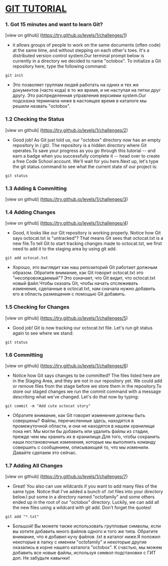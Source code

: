 # [GIT TUTORIAL](https://try.github.io/levels/1/challenges/1)

### 1. Got 15 minutes and want to learn Git?

[view on github] (https://try.github.io/levels/1/challenges/1)

- it allows groups of people to work on the same documents (often code) at the same time, and without stepping on each other's toes. It's a distributed version control system.Our terminal prompt below is currently in a directory we decided to name "octobox". To initialize a Git repository here, type the following command:

`git init`

- Это позволяет группам людей работать на одних и тех же документов (часто кода) в то же время, и не наступая на пятки друг другу. Это распределенная управления версиями system.Our подсказка терминала ниже в настоящее время в каталоге мы решили назвать "octobox".

### 1.2 Checking the Status

[view on github] (https://try.github.io/levels/1/challenges/2)

- Good job! As Git just told us, our "octobox" directory now has an empty repository in /.git/. The repository is a hidden directory where Git operates.To save your progress as you go through this tutorial -- and earn a badge when you successfully complete it -- head over to create a free Code School account. We'll wait for you here.Next up, let's type the git status command to see what the current state of our project is:

`git status`

### 1.3 Adding & Committing

[view on github] (https://try.github.io/levels/1/challenges/3)

### 1.4 Adding Changes

[view on github] (https://try.github.io/levels/1/challenges/4)

- Good, it looks like our Git repository is working properly. Notice how Git says octocat.txt is "untracked"? That means Git sees that octocat.txt is a new file.To tell Git to start tracking changes made to octocat.txt, we first need to add it to the staging area by using git add.

`git add octocat.txt`

- Хорошо, это выглядит как наш репозиторий Git работает должным образом. Обратите внимание, как Git говорит octocat.txt это "несопровождаемый"? Это означает, что Git видит, что octocat.txt новый файл.Чтобы сказать Git, чтобы начать отслеживать изменения, сделанные в octocat.txt, нам сначала нужно добавить его в область размещения с помощью Git добавить.

### 1.5 Checking for Changes

[view on github] (https://try.github.io/levels/1/challenges/5)

- Good job! Git is now tracking our octocat.txt file. Let's run git status again to see where we stand:

`git status`

### 1.6 Committing

[view on github] (https://try.github.io/levels/1/challenges/6)

- Notice how Git says changes to be committed? The files listed here are in the Staging Area, and they are not in our repository yet. We could add or remove files from the stage before we store them in the repository.To store our staged changes we run the commit command with a message describing what we've changed. Let's do that now by typing:

`git commit -m "Add cute octocat story"`

- Обратите внимание, как Git говорит изменения должны быть совершены? Файлы, перечисленные здесь, находятся в промежуточной области, и они не находятся в нашем хранилище пока нет. Мы могли бы добавить или удалить файлы из стадии, прежде чем мы хранить их в хранилище.Для того, чтобы сохранить наши постановочные изменения, которые мы выполнить команду совершить с сообщением, описывающей то, что мы изменили. Давайте сделаем это сейчас.

### 1.7 Adding All Changes

[view on github] (https://try.github.io/levels/1/challenges/7)

- Great! You also can use wildcards if you want to add many files of the same type. Notice that I've added a bunch of .txt files into your directory below.I put some in a directory named "octofamily" and some others ended up in the root of our "octobox" directory. Luckily, we can add all the new files using a wildcard with git add. Don't forget the quotes!

`git add "*.txt"`

- Большой! Вы можете также использовать групповые символы, если вы хотите добавить много файлов одного и того же типа. Обратите внимание, что я добавил кучу файлов .txt в каталог ниже.Я положил некоторые в папку с именем "octofamily" и некоторые другие оказались в корне нашего каталога "octobox". К счастью, мы можем добавить все новые файлы, используя символ подстановки с ГИТ доп. Не забудьте кавычки!





